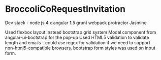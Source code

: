 # BroccoliCoRequestInvitation

Dev stack -
node js 4.x
angular 1.5
grunt
webpack
protractor
Jasmine


Used flexbox layout instead bootstrap grid system
Modal component from angular-ui-bootstrap for the pop-up
Used HTML5 validation to validate length and emails - could use regex for validation if we need to support non-html5-compatible browsers.
bootstrap form styles was used on input form.